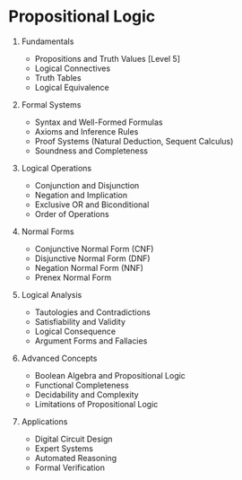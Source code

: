# Propositional Logic

1. Fundamentals
   - Propositions and Truth Values [Level 5]
   - Logical Connectives
   - Truth Tables
   - Logical Equivalence

2. Formal Systems
   - Syntax and Well-Formed Formulas
   - Axioms and Inference Rules
   - Proof Systems (Natural Deduction, Sequent Calculus)
   - Soundness and Completeness

3. Logical Operations
   - Conjunction and Disjunction
   - Negation and Implication
   - Exclusive OR and Biconditional
   - Order of Operations

4. Normal Forms
   - Conjunctive Normal Form (CNF)
   - Disjunctive Normal Form (DNF)
   - Negation Normal Form (NNF)
   - Prenex Normal Form

5. Logical Analysis
   - Tautologies and Contradictions
   - Satisfiability and Validity
   - Logical Consequence
   - Argument Forms and Fallacies

6. Advanced Concepts
   - Boolean Algebra and Propositional Logic
   - Functional Completeness
   - Decidability and Complexity
   - Limitations of Propositional Logic

7. Applications
   - Digital Circuit Design
   - Expert Systems
   - Automated Reasoning
   - Formal Verification

